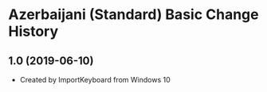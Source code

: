 Azerbaijani (Standard) Basic Change History
====================

1.0 (2019-06-10)
----------------
* Created by ImportKeyboard from Windows 10 
